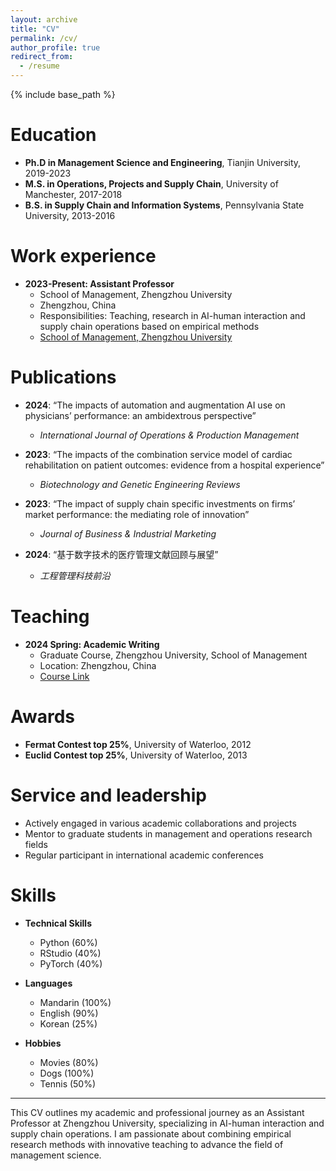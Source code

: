 ```yaml
---
layout: archive
title: "CV"
permalink: /cv/
author_profile: true
redirect_from:
  - /resume
---
```


{% include base_path %}

Education
======
* **Ph.D in Management Science and Engineering**, Tianjin University, 2019-2023
* **M.S. in Operations, Projects and Supply Chain**, University of Manchester, 2017-2018
* **B.S. in Supply Chain and Information Systems**, Pennsylvania State University, 2013-2016

Work experience
======
* **2023-Present: Assistant Professor**
  * School of Management, Zhengzhou University
  * Zhengzhou, China
  * Responsibilities: Teaching, research in AI-human interaction and supply chain operations based on empirical methods
  * [School of Management, Zhengzhou University](http://www7.zzu.edu.cn/glxy/index.htm)

Publications
======
* **2024**: “The impacts of automation and augmentation AI use on physicians’ performance: an ambidextrous perspective”
  * *International Journal of Operations & Production Management*

* **2023**: “The impacts of the combination service model of cardiac rehabilitation on patient outcomes: evidence from a hospital experience”
  * *Biotechnology and Genetic Engineering Reviews*

* **2023**: “The impact of supply chain specific investments on firms’ market performance: the mediating role of innovation”
  * *Journal of Business & Industrial Marketing*

* **2024**: “基于数字技术的医疗管理文献回顾与展望”
  * *工程管理科技前沿*

Teaching
======
* **2024 Spring: Academic Writing**
  * Graduate Course, Zhengzhou University, School of Management
  * Location: Zhengzhou, China
  * [Course Link](https://your-website-link.com/teaching/2024-spring-academic-writing)

Awards
======
* **Fermat Contest top 25%**, University of Waterloo, 2012
* **Euclid Contest top 25%**, University of Waterloo, 2013

Service and leadership
======
* Actively engaged in various academic collaborations and projects
* Mentor to graduate students in management and operations research fields
* Regular participant in international academic conferences

Skills
======
* **Technical Skills**
  * Python (60%)
  * RStudio (40%)
  * PyTorch (40%)

* **Languages**
  * Mandarin (100%)
  * English (90%)
  * Korean (25%)

* **Hobbies**
  * Movies (80%)
  * Dogs (100%)
  * Tennis (50%)
---

This CV outlines my academic and professional journey as an Assistant Professor at Zhengzhou University, specializing in AI-human interaction and supply chain operations. I am passionate about combining empirical research methods with innovative teaching to advance the field of management science.
